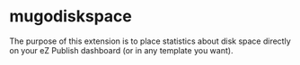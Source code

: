 mugodiskspace
=============

The purpose of this extension is to place statistics about disk space directly on your eZ Publish    dashboard (or in any template you want).